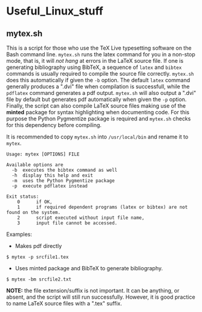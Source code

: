 # Useful_Linux_stuff

## mytex.sh

This is a script for those who use the TeX Live typesetting software on the Bash command line. `mytex.sh` runs the latex command for you in a non-stop mode, that is, it will _not hang_ at errors in the LaTeX source file. If one is generating bibliography using BibTeX, a sequence of `latex` and `bibtex` commands is usually required to compile the source file correctly. `mytex.sh` does this automatically if given the `-b` option. The default `latex` command generally produces a ".dvi" file when compilation is successfull, while the `pdflatex` command generates a pdf output. `mytex.sh` will also output a ".dvi" file by default but generates pdf automatically when given the `-p` option. Finally, the script can also compile LaTeX source files making use of the __minted__ package for syntax highlighting when documenting code. For this purpose the Python Pygmentize package is required and `mytex.sh` checks for this dependency before compiling.

It is recommended to copy `mytex.sh` into `/usr/local/bin` and rename it to `mytex`.
```
Usage: mytex [OPTIONS] FILE

Available options are
  -b  executes the bibtex command as well
  -h  display this help and exit
  -m  uses the Python Pygmentize package
  -p  execute pdflatex instead

Exit status:
    0      if OK,
    1      if required dependent programs (latex or bibtex) are not found on the system.
    2      script executed without input file name,
    3      input file cannot be accessed.
```
Examples:
- Makes pdf directly
```
$ mytex -p srcfile1.tex
```
- Uses minted package and BibTeX to generate bibliography.
```
$ mytex -bm srcfile2.txt
```
__NOTE:__ the file extension/suffix is not important. It can be anything, or absent, and the script will still run successfully. However, it is good practice to name LaTeX source files with a ".tex" suffix.
